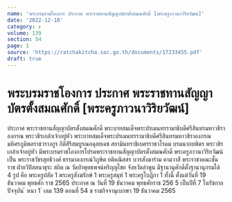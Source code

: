 ```yaml
---
name: 'พระบรมราชโองการ ประกาศ พระราชทานสัญญาบัตรตั้งสมณศักดิ์ [พระครูภาวนาวิริยวัฒน์]'
date: '2022-12-18'
category: ข
volume: 139
section: 54
page: 1
source: 'https://ratchakitcha.soc.go.th/documents/17233455.pdf'
draft: true
---
```


# พระบรมราชโองการ ประกาศ พระราชทานสัญญาบัตรตั้งสมณศักดิ์ [พระครูภาวนาวิริยวัฒน์]

ประกาศ พระราชทานสัญญาบัตรตั้งสมณศักดิ์ พระบาทสมเด็จพระปรเมนทรรามาธิบดีศรีสินทรมหาวชิราลงกรณ พระวชิรเกล้าเจ้าอยู่หัว พระบาทสมเด็จพระปรเมนทรรามาธิบดีศรีสินทรมหาวชิราลงกรณ มหิศรภูมิพลราชวรางกูร กิติสิริสมบูรณอดุลยเดช สยามินทราธิเบศรราชวโรดม บรมนาถบพิตร พระวชิรเกล้าเจ้าอยู่หัว มีพระบรมราชโองการโปรดพระราชทานสัญญาบัตรตั้งสมณศักดิ์ พระครูภาวนาวิริยวัฒน์ เป็น พระราชวัชรสุทธิวงศ์ ธรรมาลงกรณ์วิภูษิต ยติคณิสสร บวรสังฆารำม คามวาสี พระราชาคณะชั้นราช ฝ่ายวิปัสสนาธุระ สถิต ณ วัดป่าพุทธพจน์หริภุญไชย จังหวัดลำพูน มีฐานานุศักดิ์ตั้งฐานานุกรมได้ 4 รูป คือ พระครูปลัด 1 พระครูสังฆรักษ์ 1 พระครูสมุห์ 1 พระครูใบฎีกา 1 ทั้งนี้ ตั้งแต่วันที่ 19 ธันวาคม พุทธศัก ราช 2565 ประกาศ ณ วันที่ 19 ธันวาคม พุทธศักราช 256 5 เป็นปีที่ 7 ในรัชกาลปัจจุบัน ้ หนา 1 ่ เลม 139 ตอนที่ 54 ข ราชกิจจานุเบกษา 19 ธันวาคม 2565
